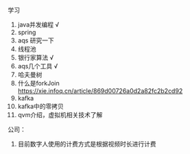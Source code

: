 学习
1. java并发编程 √
2. spring
3. aqs 研究一下
4. 线程池
4. 银行家算法 √
5. aqs几个工具 √
5. 哈夫曼树
6. 什么是forkJoin https://xie.infoq.cn/article/869d00726a0d2a82fc2b2cd92
7. kafka
8. kafka中的零拷贝
9. qvm介绍，虚拟机相关技术了解



公司：
1. 目前数字人使用的计费方式是根据视频时长进行计费

